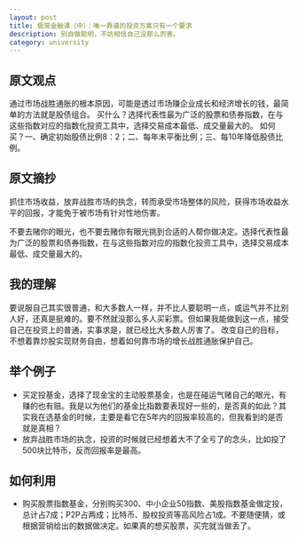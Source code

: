 ```yaml
---
layout: post
title: 极简金融课（中）：唯一靠谱的投资方案只有一个要求
description: 别自做聪明，不妨相信自己没那么厉害。
category: university
---
```


## 原文观点
通过市场战胜通胀的根本原因，可能是透过市场赚企业成长和经济增长的钱，最简单的方法就是股债组合。
买什么？选择代表性最为广泛的股票和债券指数，在与这些指数对应的指数化投资工具中，选择交易成本最低、成交量最大的。
如何买？一、确定初始股债比例8：2；二、每年末平衡比例；三、每10年降低股债比例。

## 原文摘抄
抓住市场收益，放弃战胜市场的执念，转而承受市场整体的风险，获得市场收益水平的回报，才能免于被市场有针对性地伤害。

不要去赌你的眼光，也不要去赌你有眼光挑到合适的人帮你做决定。选择代表性最为广泛的股票和债券指数，在与这些指数对应的指数化投资工具中，选择交易成本最低、成交量最大的。

## 我的理解
要说服自己其实很普通，和大多数人一样，并不比人要聪明一点，或运气并不比别人好，还真是挺难的。要不然就没那么多人买彩票。但如果我能做到这一点，接受自己在投资上的普通，实事求是，就已经比大多数人厉害了。
改变自己的目标，不想着靠炒股实现财务自由，想着如何靠市场的增长战胜通胀保护自己。

## 举个例子
- 买定投基金，选择了现金宝的主动股票基金，也是在碰运气赌自己的眼光，有赚的也有赔。我是以为他们的基金比指数要表现好一些的，是否真的如此？其实我在选基金的时候，主要是看它在5年内的回报率较高的，但我看到的是否就是真相？
- 放弃战胜市场的执念，投资的时候就已经想着大不了全亏了的念头，比如投了500块比特币，反而回报率是最高。

## 如何利用
- 购买股票指数基金，分别购买300、中小企业50指数、美股指数基金做定投，总计占7成；P2P占两成；比特币、股权投资等高风险占1成。不要随便猜，或根据营销给出的数据做决定。如果真的想买股票，买完就当做丢了。

